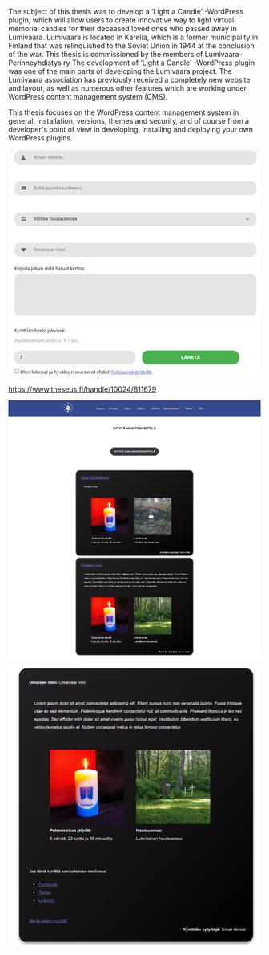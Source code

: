 The subject of this thesis was to develop a ‘Light a Candle’ -WordPress plugin,
which will allow users to create innovative way to light virtual memorial candles
for their deceased loved ones who passed away in Lumivaara. Lumivaara is located
in Karelia, which is a former municipality in Finland that was relinquished to the
Soviet Union in 1944 at the conclusion of the war. This thesis is commissioned by
the members of Lumivaara-Perinneyhdistys ry
The development of ‘Light a Candle’ -WordPress plugin was one of the main parts
of developing the Lumivaara project. The Lumivaara association has previously received a completely new website and layout, as well as numerous other features
which are working under WordPress content management system (CMS).

This thesis focuses on the WordPress content management system in general, installation, versions, themes and security, and of course from a developer's point
of view in developing, installing and deploying your own WordPress plugins.

![SCREENSHOT](23.png)

https://www.theseus.fi/handle/10024/811679

![SCREENSHOT](28.png)

![SCREENSHOT](omat-sivut.png)
